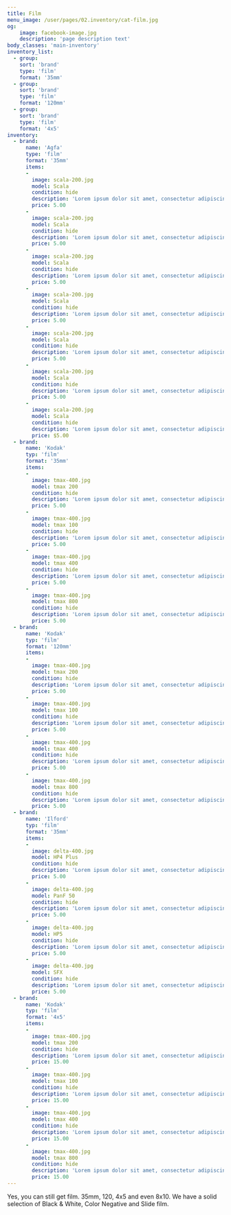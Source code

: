 ```yaml
---
title: Film
menu_image: /user/pages/02.inventory/cat-film.jpg
og:
    image: facebook-image.jpg
    description: 'page description text'
body_classes: 'main-inventory'
inventory_list:
  - group:
    sort: 'brand'
    type: 'film'
    format: '35mm'
  - group:
    sort: 'brand'
    type: 'film'
    format: '120mm'
  - group:
    sort: 'brand'
    type: 'film'
    format: '4x5'
inventory:
  - brand:
      name: 'Agfa'
      type: 'film'
      format: '35mm'
      items:
      -
        image: scala-200.jpg
        model: Scala
        condition: hide
        description: 'Lorem ipsum dolor sit amet, consectetur adipiscing elit. Donec consequat suscipit ante pellentesque aliquam. Maecenas sagittis tellus vel leo pellentesque cursus.'
        price: 5.00
      -
        image: scala-200.jpg
        model: Scala
        condition: hide
        description: 'Lorem ipsum dolor sit amet, consectetur adipiscing elit. Donec consequat suscipit ante pellentesque aliquam. Maecenas sagittis tellus vel leo pellentesque cursus.'
        price: 5.00
      -
        image: scala-200.jpg
        model: Scala
        condition: hide
        description: 'Lorem ipsum dolor sit amet, consectetur adipiscing elit. Donec consequat suscipit ante pellentesque aliquam. Maecenas sagittis tellus vel leo pellentesque cursus.'
        price: 5.00
      -
        image: scala-200.jpg
        model: Scala
        condition: hide
        description: 'Lorem ipsum dolor sit amet, consectetur adipiscing elit. Donec consequat suscipit ante pellentesque aliquam. Maecenas sagittis tellus vel leo pellentesque cursus.'
        price: 5.00
      -
        image: scala-200.jpg
        model: Scala
        condition: hide
        description: 'Lorem ipsum dolor sit amet, consectetur adipiscing elit. Donec consequat suscipit ante pellentesque aliquam. Maecenas sagittis tellus vel leo pellentesque cursus.'
        price: 5.00
      -
        image: scala-200.jpg
        model: Scala
        condition: hide
        description: 'Lorem ipsum dolor sit amet, consectetur adipiscing elit. Donec consequat suscipit ante pellentesque aliquam. Maecenas sagittis tellus vel leo pellentesque cursus.'
        price: 5.00
      -
        image: scala-200.jpg
        model: Scala
        condition: hide
        description: 'Lorem ipsum dolor sit amet, consectetur adipiscing elit. Donec consequat suscipit ante pellentesque aliquam. Maecenas sagittis tellus vel leo pellentesque cursus.'
        price: $5.00
  - brand:
      name: 'Kodak'
      typ: 'film'
      format: '35mm'
      items:
      -
        image: tmax-400.jpg
        model: tmax 200
        condition: hide
        description: 'Lorem ipsum dolor sit amet, consectetur adipiscing elit. Donec consequat suscipit ante pellentesque aliquam. Maecenas sagittis tellus vel leo pellentesque cursus.'
        price: 5.00
      -
        image: tmax-400.jpg
        model: tmax 100
        condition: hide
        description: 'Lorem ipsum dolor sit amet, consectetur adipiscing elit. Donec consequat suscipit ante pellentesque aliquam. Maecenas sagittis tellus vel leo pellentesque cursus.'
        price: 5.00
      -
        image: tmax-400.jpg
        model: tmax 400
        condition: hide
        description: 'Lorem ipsum dolor sit amet, consectetur adipiscing elit. Donec consequat suscipit ante pellentesque aliquam. Maecenas sagittis tellus vel leo pellentesque cursus.'
        price: 5.00
      -
        image: tmax-400.jpg
        model: tmax 800
        condition: hide
        description: 'Lorem ipsum dolor sit amet, consectetur adipiscing elit. Donec consequat suscipit ante pellentesque aliquam. Maecenas sagittis tellus vel leo pellentesque cursus.'
        price: 5.00
  - brand:
      name: 'Kodak'
      typ: 'film'
      format: '120mm'
      items:
      -
        image: tmax-400.jpg
        model: tmax 200
        condition: hide
        description: 'Lorem ipsum dolor sit amet, consectetur adipiscing elit. Donec consequat suscipit ante pellentesque aliquam. Maecenas sagittis tellus vel leo pellentesque cursus.'
        price: 5.00
      -
        image: tmax-400.jpg
        model: tmax 100
        condition: hide
        description: 'Lorem ipsum dolor sit amet, consectetur adipiscing elit. Donec consequat suscipit ante pellentesque aliquam. Maecenas sagittis tellus vel leo pellentesque cursus.'
        price: 5.00
      -
        image: tmax-400.jpg
        model: tmax 400
        condition: hide
        description: 'Lorem ipsum dolor sit amet, consectetur adipiscing elit. Donec consequat suscipit ante pellentesque aliquam. Maecenas sagittis tellus vel leo pellentesque cursus.'
        price: 5.00
      -
        image: tmax-400.jpg
        model: tmax 800
        condition: hide
        description: 'Lorem ipsum dolor sit amet, consectetur adipiscing elit. Donec consequat suscipit ante pellentesque aliquam. Maecenas sagittis tellus vel leo pellentesque cursus.'
        price: 5.00
  - brand:
      name: 'Ilford'
      typ: 'film'
      format: '35mm'
      items:
      -
        image: delta-400.jpg
        model: HP4 Plus
        condition: hide
        description: 'Lorem ipsum dolor sit amet, consectetur adipiscing elit. Donec consequat suscipit ante pellentesque aliquam. Maecenas sagittis tellus vel leo pellentesque cursus.'
        price: 5.00
      -
        image: delta-400.jpg
        model: PanF 50
        condition: hide
        description: 'Lorem ipsum dolor sit amet, consectetur adipiscing elit. Donec consequat suscipit ante pellentesque aliquam. Maecenas sagittis tellus vel leo pellentesque cursus.'
        price: 5.00
      -
        image: delta-400.jpg
        model: HP5
        condition: hide
        description: 'Lorem ipsum dolor sit amet, consectetur adipiscing elit. Donec consequat suscipit ante pellentesque aliquam. Maecenas sagittis tellus vel leo pellentesque cursus.'
        price: 5.00
      -
        image: delta-400.jpg
        model: SFX
        condition: hide
        description: 'Lorem ipsum dolor sit amet, consectetur adipiscing elit. Donec consequat suscipit ante pellentesque aliquam. Maecenas sagittis tellus vel leo pellentesque cursus.'
        price: 5.00
  - brand:
      name: 'Kodak'
      typ: 'film'
      format: '4x5'
      items:
      -
        image: tmax-400.jpg
        model: tmax 200
        condition: hide
        description: 'Lorem ipsum dolor sit amet, consectetur adipiscing elit. Donec consequat suscipit ante pellentesque aliquam. Maecenas sagittis tellus vel leo pellentesque cursus.'
        price: 15.00
      -
        image: tmax-400.jpg
        model: tmax 100
        condition: hide
        description: 'Lorem ipsum dolor sit amet, consectetur adipiscing elit. Donec consequat suscipit ante pellentesque aliquam. Maecenas sagittis tellus vel leo pellentesque cursus.'
        price: 15.00
      -
        image: tmax-400.jpg
        model: tmax 400
        condition: hide
        description: 'Lorem ipsum dolor sit amet, consectetur adipiscing elit. Donec consequat suscipit ante pellentesque aliquam. Maecenas sagittis tellus vel leo pellentesque cursus.'
        price: 15.00
      -
        image: tmax-400.jpg
        model: tmax 800
        condition: hide
        description: 'Lorem ipsum dolor sit amet, consectetur adipiscing elit. Donec consequat suscipit ante pellentesque aliquam. Maecenas sagittis tellus vel leo pellentesque cursus.'
        price: 15.00
---
```


Yes, you can still get film. 35mm, 120, 4x5 and even 8x10. We have a solid selection of Black & White, Color Negative and Slide film.
